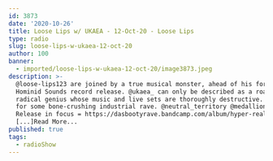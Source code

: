 ```yaml
---
id: 3873
date: '2020-10-26'
title: Loose Lips w/ UKAEA - 12-Oct-20 - Loose Lips
type: radio
slug: loose-lips-w-ukaea-12-oct-20
author: 100
banner:
  - imported/loose-lips-w-ukaea-12-oct-20/image3873.jpeg
description: >-
  @loose-lips123 are joined by a true musical monster, ahead of his forthcoming
  Hominid Sounds record release. @ukaea_ can only be described as a roaring
  radical genius whose music and live sets are thoroughly destructive. Get ready
  for some bone-crushing industrial rave. @neutral_territory @medallionmanmusic
  Release in focus = https://dasbootyrave.bandcamp.com/album/hyper-reality
  [...]Read More...
published: true
tags:
  - radioShow
---
```

